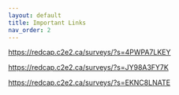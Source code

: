 ```yaml
---
layout: default
title: Important Links
nav_order: 2
---
```


https://redcap.c2e2.ca/surveys/?s=4PWPA7LKEY

https://redcap.c2e2.ca/surveys/?s=JY98A3FY7K

https://redcap.c2e2.ca/surveys/?s=EKNC8LNATE
